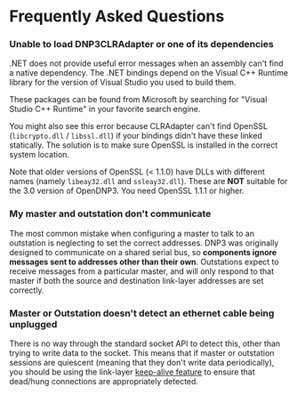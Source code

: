 # Frequently Asked Questions

### Unable to load DNP3CLRAdapter or one of its dependencies

.NET does not provide useful error messages when an assembly can't find a native
dependency. The .NET bindings depend on the Visual C++ Runtime library for the
version of Visual Studio you used to build them.

These packages can be found from Microsoft by searching for "Visual Studio C++
Runtime" in your favorite search engine.

You might also see this error because CLRAdapter can't find OpenSSL
(`libcrypto.dll` / `libssl.dll`) if your bindings didn't have these linked
statically. The solution is to make sure OpenSSL is installed in the correct
system location.

Note that older versions of OpenSSL (< 1.1.0) have DLLs with different names
(namely `libeay32.dll` and `ssleay32.dll`). These are **NOT** suitable for the
3.0 version of OpenDNP3. You need OpenSSL 1.1.1 or higher.

### My master and outstation don't communicate

The most common mistake when configuring a master to talk to an outstation is
neglecting to set the correct addresses. DNP3 was originally designed to
communicate on a shared serial bus, so **components ignore messages sent to
addresses other than their own**. Outstations expect to receive messages from a
particular master, and will only respond to that master if both the source and
destination link-layer addresses are set correctly.

### Master or Outstation doesn't detect an ethernet cable being unplugged

There is no way through the standard socket API to detect this, other than
trying to write data to the socket. This means that if master or outstation
sessions are quiescent (meaning that they don't write data periodically), you
should be using the link-layer [keep-alive
feature](../api/linklayer.md#keep-alives) to ensure that dead/hung connections
are appropriately detected.